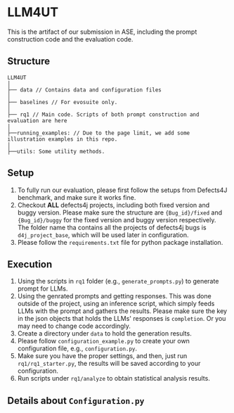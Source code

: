 # LLM4UT

This is the artifact of our submission in ASE, including the prompt construction code and the evaluation code.


## Structure
```
LLM4UT
│
├── data // Contains data and configuration files
│
├── baselines // For evosuite only.
│
├── rq1 // Main code. Scripts of both prompt construction and evaluation are here
│
├──running_examples: // Due to the page limit, we add some illustration examples in this repo.
│
├──utils: Some utility methods.
```

## Setup

1. To fully run our evaluation, please first follow the setups from Defects4J benchmark, and make sure it works fine.
2. Checkout **ALL** defects4j projects, including both fixed version and buggy version. Please make sure the structure are `{Bug_id}/fixed` and `{Bug_id}/buggy` for the fixed version and buggy version respectively. 
The folder name tha contains all the projects of defects4j bugs is `d4j_project_base`, which will be used later in configuration.
3. Please follow the `requirements.txt` file for python package installation.

## Execution 
1. Using the scripts in `rq1` folder (e.g., `generate_prompts.py`) to generate prompt for LLMs.
2. Using the genrated prompts and getting responses. This was done outside of the project, using an inference script, which simply feeds LLMs with the prompt and gathers the results. Please make sure the key in the json objects that holds the LLMs' responses is `completion`. Or you may need to change code accordingly.
3. Create a directory under `data` to hold the generation results.
4. Please follow `configuration_example.py` to create your own configuration file, e.g., `configuration.py`.
5. Make sure you have the proper settings, and then, just run `rq1/rq1_starter.py`, the results will be saved according to your configuration.
6. Run scripts under `rq1/analyze` to obtain statistical analysis results.

## Details about `Configuration.py`








